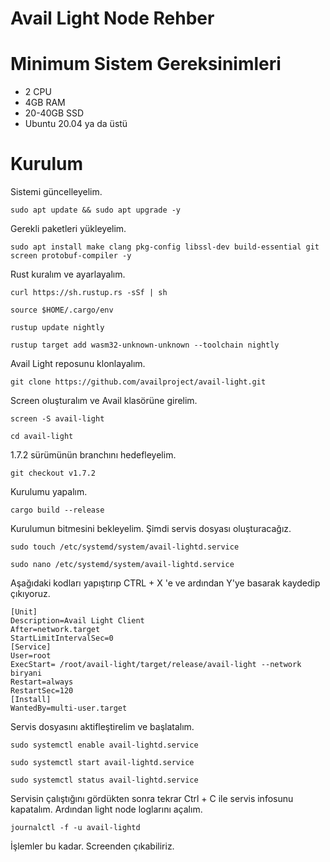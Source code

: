 # Avail Light Node Rehber



# Minimum Sistem Gereksinimleri

* 2 CPU
* 4GB RAM
* 20-40GB SSD
* Ubuntu 20.04 ya da üstü

# Kurulum

Sistemi güncelleyelim.

```
sudo apt update && sudo apt upgrade -y
```
Gerekli paketleri yükleyelim.

```
sudo apt install make clang pkg-config libssl-dev build-essential git screen protobuf-compiler -y
```
Rust kuralım ve ayarlayalım.

```
curl https://sh.rustup.rs -sSf | sh
```
```
source $HOME/.cargo/env
```
```
rustup update nightly
```
```
rustup target add wasm32-unknown-unknown --toolchain nightly
```
Avail Light reposunu klonlayalım.

```
git clone https://github.com/availproject/avail-light.git
```
Screen oluşturalım ve Avail klasörüne girelim.

```
screen -S avail-light
```
```
cd avail-light
```

1.7.2 sürümünün branchını hedefleyelim.

```
git checkout v1.7.2
```

Kurulumu yapalım.

```
cargo build --release
```

Kurulumun bitmesini bekleyelim. Şimdi servis dosyası oluşturacağız.

```
sudo touch /etc/systemd/system/avail-lightd.service
```
```
sudo nano /etc/systemd/system/avail-lightd.service
```
Aşağıdaki kodları yapıştırıp CTRL + X 'e ve ardından Y'ye basarak kaydedip çıkıyoruz.

```
[Unit] 
Description=Avail Light Client
After=network.target
StartLimitIntervalSec=0
[Service] 
User=root 
ExecStart= /root/avail-light/target/release/avail-light --network biryani
Restart=always 
RestartSec=120
[Install] 
WantedBy=multi-user.target
```

Servis dosyasını aktifleştirelim ve başlatalım.

```
sudo systemctl enable avail-lightd.service
```
```
sudo systemctl start avail-lightd.service
```
```
sudo systemctl status avail-lightd.service
```
Servisin çalıştığını gördükten sonra tekrar Ctrl + C ile servis infosunu kapatalım. Ardından light node loglarını açalım.

```
journalctl -f -u avail-lightd
```
İşlemler bu kadar. Screenden çıkabiliriz.
